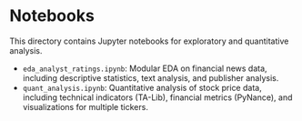 # Notebooks

This directory contains Jupyter notebooks for exploratory and quantitative analysis.

- `eda_analyst_ratings.ipynb`: Modular EDA on financial news data, including descriptive statistics, text analysis, and publisher analysis.
- `quant_analysis.ipynb`: Quantitative analysis of stock price data, including technical indicators (TA-Lib), financial metrics (PyNance), and visualizations for multiple tickers.
